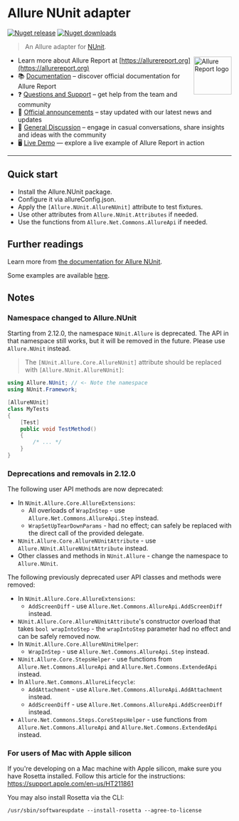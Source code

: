 # Allure NUnit adapter

[![Nuget release](https://img.shields.io/nuget/v/Allure.NUnit?style=flat)](https://www.nuget.org/packages/Allure.NUnit)
[![Nuget downloads](https://img.shields.io/nuget/dt/Allure.NUnit?label=downloads&style=flat)](https://www.nuget.org/packages/Allure.NUnit)

> An Allure adapter for [NUnit](https://nunit.org/).

[<img src="https://allurereport.org/public/img/allure-report.svg" height="85px" alt="Allure Report logo" align="right" />](https://allurereport.org "Allure Report")

- Learn more about Allure Report at [https://allurereport.org](https://allurereport.org)
- 📚 [Documentation](https://allurereport.org/docs/) – discover official documentation for Allure Report
- ❓ [Questions and Support](https://github.com/orgs/allure-framework/discussions/categories/questions-support) – get help from the team and community
- 📢 [Official announcements](https://github.com/orgs/allure-framework/discussions/categories/announcements) –  stay updated with our latest news and updates
- 💬 [General Discussion](https://github.com/orgs/allure-framework/discussions/categories/general-discussion) – engage in casual conversations, share insights and ideas with the community
- 🖥️ [Live Demo](https://demo.allurereport.org/) — explore a live example of Allure Report in action

---

## Quick start

- Install the Allure.NUnit package.
- Configure it via allureConfig.json.
- Apply the `[Allure.NUnit.AllureNUnit]` attribute to test fixtures.
- Use other attributes from `Allure.NUnit.Attributes` if needed.
- Use the functions from `Allure.Net.Commons.AllureApi` if needed.

## Further readings

Learn more from [the documentation for Allure NUnit](https://allurereport.org/docs/nunit/).

Some examples are available [here](https://github.com/allure-framework/allure-csharp/tree/main/Allure.NUnit.Examples).

## Notes

### Namespace changed to Allure.NUnit

Starting from 2.12.0, the namespace `NUnit.Allure` is deprecated. The API in
that namespace still works, but it will be removed in the future. Please use
`Allure.NUnit` instead.

> The `[NUnit.Allure.Core.AllureNUnit]` attribute should be replaced with
> `[Allure.NUnit.AllureNUnit]`:

```c#
using Allure.NUnit; // <- Note the namespace
using NUnit.Framework;

[AllureNUnit]
class MyTests
{
    [Test]
    public void TestMethod()
    {
        /* ... */
    }
}
```

### Deprecations and removals in 2.12.0

The following user API methods are now deprecated:

  - In `NUnit.Allure.Core.AllureExtensions`:
      - All overloads of `WrapInStep` - use `Allure.Net.Commons.AllureApi.Step`
        instead.
      - `WrapSetUpTearDownParams` - had no effect; can safely be replaced with
        the direct call of the provided delegate.
  - `NUnit.Allure.Core.AllureNUnitAttribute` - use
    `Allure.NUnit.AllureNUnitAttribute` instead.
  - Other classes and methods in `NUnit.Allure` - change the namespace to
    `Allure.NUnit`.

The following previously deprecated user API classes and methods were removed:

  - In `NUnit.Allure.Core.AllureExtensions`:
    - `AddScreenDiff` - use `Allure.Net.Commons.AllureApi.AddScreenDiff`
      instead.
  - `NUnit.Allure.Core.AllureNUnitAttribute`'s constructor overload that takes
    `bool wrapIntoStep` - the `wrapIntoStep` parameter had no effect and can be
    safely removed now.
  - In `NUnit.Allure.Core.AllureNUnitHelper`:
    - `WrapInStep` - use `Allure.Net.Commons.AllureApi.Step` instead.
  - `NUnit.Allure.Core.StepsHelper` - use functions from
    `Allure.Net.Commons.AllureApi` and `Allure.Net.Commons.ExtendedApi` instead.
  - In `Allure.Net.Commons.AllureLifecycle`:
    - `AddAttachment` - use `Allure.Net.Commons.AllureApi.AddAttachment`
      instead.
    - `AddScreenDiff` - use `Allure.Net.Commons.AllureApi.AddScreenDiff`
      instead.
  - `Allure.Net.Commons.Steps.CoreStepsHelper` - use functions from
    `Allure.Net.Commons.AllureApi` and `Allure.Net.Commons.ExtendedApi` instead.

### For users of Mac with Apple silicon

If you're developing on a Mac machine with Apple silicon, make sure you have
Rosetta installed. Follow this article for the instructions:
https://support.apple.com/en-us/HT211861

You may also install Rosetta via the CLI:

```shell
/usr/sbin/softwareupdate --install-rosetta --agree-to-license
```
